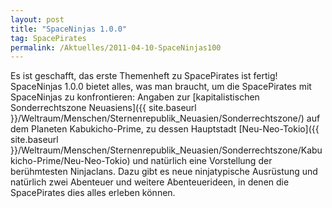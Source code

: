 ```yaml
---
layout: post
title: "SpaceNinjas 1.0.0"
tag: SpacePirates
permalink: /Aktuelles/2011-04-10-SpaceNinjas100
---
```


Es ist geschafft, das erste Themenheft zu SpacePirates ist fertig! SpaceNinjas 1.0.0 bietet alles, was man braucht, um die SpacePirates mit SpaceNinjas zu konfrontieren: 
Angaben zur [kapitalistischen Sonderrechtszone Neuasiens]({{ site.baseurl }}/Weltraum/Menschen/Sternenrepublik_Neuasien/Sonderrechtszone/) auf dem Planeten Kabukicho-Prime, zu dessen Hauptstadt [Neu-Neo-Tokio]({{ site.baseurl }}/Weltraum/Menschen/Sternenrepublik_Neuasien/Sonderrechtszone/Kabukicho-Prime/Neu-Neo-Tokio) und natürlich eine Vorstellung der berühmtesten Ninjaclans. Dazu gibt es neue ninjatypische Ausrüstung und natürlich zwei Abenteuer und weitere Abenteuerideen, in denen die SpacePirates dies alles erleben können.
